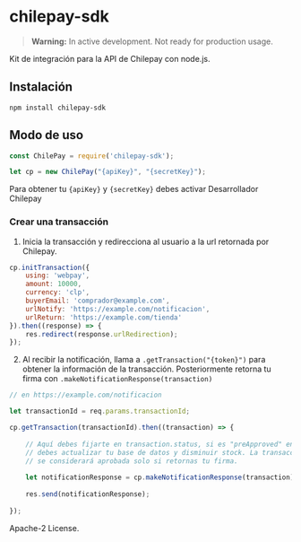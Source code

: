 # chilepay-sdk

> **Warning:** In active development. Not ready for production usage.

Kit de integración para la API de Chilepay con node.js.

## Instalación

`npm install chilepay-sdk`

## Modo de uso

```javascript
const ChilePay = require('chilepay-sdk');

let cp = new ChilePay("{apiKey}", "{secretKey}");

```

Para obtener tu `{apiKey}` y `{secretKey}` debes activar Desarrollador Chilepay

### Crear una transacción

1. Inicia la transacción y redirecciona al usuario a la url retornada por Chilepay.

```javascript
cp.initTransaction({
    using: 'webpay',
    amount: 10000,
    currency: 'clp',
    buyerEmail: 'comprador@example.com',
    urlNotify: 'https://example.com/notificacion',
    urlReturn: 'https://example.com/tienda'
}).then((response) => {
    res.redirect(response.urlRedirection);
});
```

2. Al recibir la notificación, llama a `.getTransaction("{token}")` para obtener 
la información de la transacción. Posteriormente retorna tu firma con 
`.makeNotificationResponse(transaction)`

```javascript
// en https://example.com/notificacion

let transactionId = req.params.transactionId;

cp.getTransaction(transactionId).then((transaction) => {
    
    // Aquí debes fijarte en transaction.status, si es "preApproved" entonces
    // debes actualizar tu base de datos y disminuir stock. La transacción
    // se considerará aprobada solo si retornas tu firma.
    
    let notificationResponse = cp.makeNotificationResponse(transaction);
    
    res.send(notificationResponse);
    
});
```

Apache-2 License.